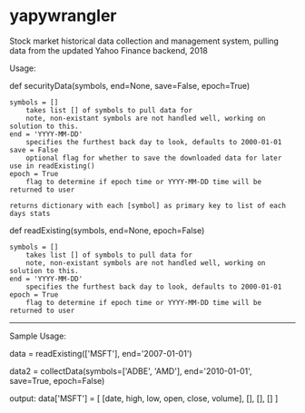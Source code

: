 # yapywrangler
Stock market historical data collection and management system, pulling data from the updated Yahoo Finance backend, 2018


Usage:


def securityData(symbols, end=None, save=False, epoch=True)

    symbols = []
        takes list [] of symbols to pull data for
        note, non-existant symbols are not handled well, working on solution to this.
    end = 'YYYY-MM-DD'
        specifies the furthest back day to look, defaults to 2000-01-01
    save = False
        optional flag for whether to save the downloaded data for later use in readExisting()
    epoch = True
        flag to determine if epoch time or YYYY-MM-DD time will be returned to user

    returns dictionary with each [symbol] as primary key to list of each days stats

def readExisting(symbols, end=None, epoch=False)

    symbols = []
        takes list [] of symbols to pull data for
        note, non-existant symbols are not handled well, working on solution to this.
    end = 'YYYY-MM-DD'
        specifies the furthest back day to look, defaults to 2000-01-01
    epoch = True
        flag to determine if epoch time or YYYY-MM-DD time will be returned to user

--------------------------------------------------------------------------------------------------

Sample Usage:

data = readExisting(['MSFT'], end='2007-01-01')

data2 = collectData(symbols=['ADBE', 'AMD'], end='2010-01-01', save=True, epoch=False)

output:
    data['MSFT'] = [
        [date, high, low, open, close, volume], 
        [], 
        [], 
        []
    ]
